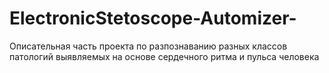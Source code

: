 # ElectronicStetoscope-Automizer-
Описательная часть проекта по разпознаванию разных классов патологий выявляемых на основе сердечного ритма и пульса человека
